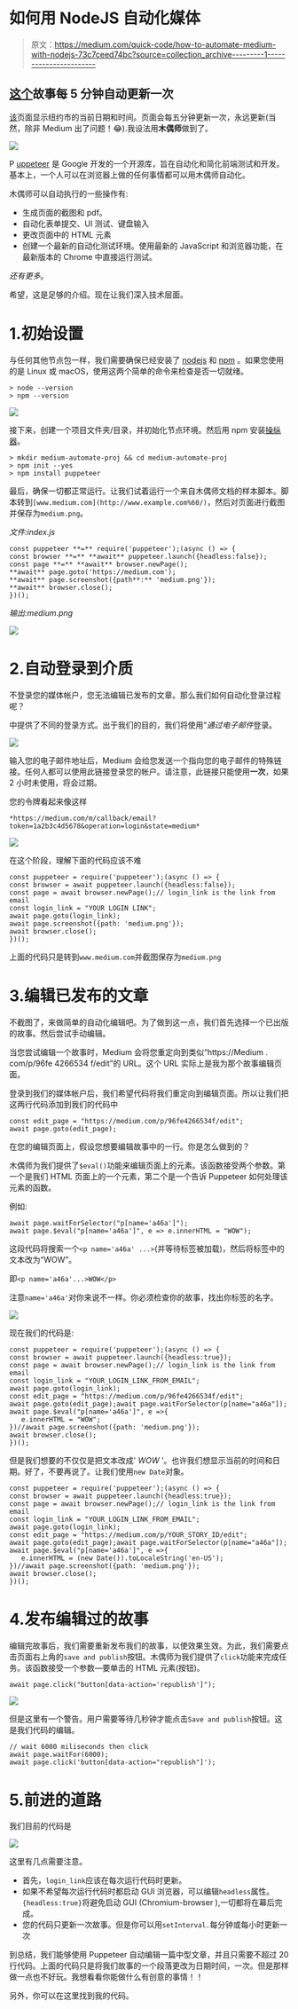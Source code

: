 # 如何用 NodeJS 自动化媒体

> 原文：<https://medium.com/quick-code/how-to-automate-medium-with-nodejs-73c7ceed74bc?source=collection_archive---------1----------------------->

## [这个](https://avendesta.medium.com/puppeteer-is-awesome-96fe4266534f)故事每 5 分钟自动更新一次

[该](https://avendesta.medium.com/puppeteer-is-awesome-96fe4266534f)页面显示纽约市的当前日期和时间。页面会每五分钟更新一次，永远更新(当然，除非 Medium 出了问题！😂).我设法用**木偶师**做到了。

![](img/322c0012df6ccafe4a2f31760a340204.png)

P [uppeteer](https://www.npmjs.com/package/puppeteer) 是 Google 开发的一个开源库，旨在自动化和简化前端测试和开发。基本上，一个人可以在浏览器上做的任何事情都可以用木偶师自动化。

木偶师可以自动执行的一些操作有:

*   生成页面的截图和 pdf。
*   自动化表单提交、UI 测试、键盘输入
*   更改页面中的 HTML 元素
*   创建一个最新的自动化测试环境。使用最新的 JavaScript 和浏览器功能，在最新版本的 Chrome 中直接运行测试。

*还有更多*。

希望，这是足够的介绍。现在让我们深入技术层面。

# 1.初始设置

与任何其他节点包一样，我们需要确保已经安装了 [nodejs](https://nodejs.org/en/) 和 [npm](https://www.npmjs.com/) 。如果您使用的是 Linux 或 macOS，使用这两个简单的命令来检查是否一切就绪。

```
> node --version
> npm --version
```

![](img/782ece2f4cf242ef2b7c471b2fcfa1a7.png)

接下来，创建一个项目文件夹/目录，并初始化节点环境。然后用 npm 安装[操纵器](https://www.npmjs.com/package/puppeteer)。

```
> mkdir medium-automate-proj && cd medium-automate-proj
> npm init --yes
> npm install puppeteer
```

最后，确保一切都正常运行。让我们试着运行一个来自木偶师文档的样本脚本。脚本转到`[www.medium.com](http://www.example.com%60/)`，然后对页面进行截图并保存为`medium.png`。

*文件:index.js*

```
const puppeteer **=** require('puppeteer');(async () => {
const browser **=** **await** puppeteer.launch({headless:false});
const page **=** **await** browser.newPage();
**await** page.goto('https://medium.com');
**await** page.screenshot({path**:** 'medium.png'});
**await** browser.close();
})();
```

*输出:medium.png*

![](img/e1dd0d5b06d01468ca92e51deecb7f33.png)

# 2.自动登录到介质

不登录您的媒体帐户，您无法编辑已发布的文章。那么我们如何自动化登录过程呢？

中提供了不同的登录方式。出于我们的目的，我们将使用“*通过电子邮件*登录。

![](img/09b409e08d16fff1df477d0e66ad1868.png)

输入您的电子邮件地址后，Medium 会给您发送一个指向您的电子邮件的特殊链接。任何人都可以使用此链接登录您的帐户。请注意，此链接只能使用**一次**，如果 2 小时未使用，将会过期。

您的令牌看起来像这样

```
*https://medium.com/m/callback/email?token=1a2b3c4d5678&operation=login&state=medium*
```

![](img/a8ffa88d0527b6e903767c408d875aff.png)

在这个阶段，理解下面的代码应该不难

```
const puppeteer = require('puppeteer');(async () => {
const browser = await puppeteer.launch({headless:false});
const page = await browser.newPage();// login_link is the link from email
const login_link = "YOUR LOGIN LINK";
await page.goto(login_link);
await page.screenshot({path: 'medium.png'});
await browser.close();
})();
```

上面的代码只是转到`www.medium.com`并截图保存为`medium.png`

# 3.编辑已发布的文章

不截图了，来做简单的自动化编辑吧。为了做到这一点，我们首先选择一个已出版的故事。然后尝试手动编辑。

当您尝试编辑一个故事时，Medium 会将您重定向到类似“https://Medium . com/p/96fe 4266534 f/edit”的 URL。这个 URL 实际上是我为那个故事编辑页面。

登录到我们的媒体帐户后，我们希望代码将我们重定向到编辑页面。所以让我们把这两行代码添加到我们的代码中

```
const edit_page = "https://medium.com/p/96fe4266534f/edit";
await page.goto(edit_page);
```

在您的编辑页面上，假设您想要编辑故事中的一行。你是怎么做到的？

木偶师为我们提供了`$eval()`功能来编辑页面上的元素。该函数接受两个参数。第一个是我们 HTML 页面上的一个元素，第二个是一个告诉 Puppeteer 如何处理该元素的函数。

例如:

```
await page.waitForSelector("p[name='a46a']");
await page.$eval("p[name='a46a']", e => e.innerHTML = "WOW");
```

这段代码将搜索一个`<p name='a46a' ...>`(并等待标签被加载)，然后将标签中的文本改为“WOW”。

即`<p name='a46a'...>WOW</p>`

注意`name='a46a'`对你来说不一样。你必须检查你的故事，找出你标签的名字。

![](img/01b2f6124aefb689d76bcabd2af3c3d1.png)

现在我们的代码是:

```
const puppeteer = require('puppeteer');(async () => {
const browser = await puppeteer.launch({headless:true});
const page = await browser.newPage();// login_link is the link from email
const login_link = "YOUR_LOGIN_LINK_FROM_EMAIL";
await page.goto(login_link);
const edit_page = "https://medium.com/p/96fe4266534f/edit";
await page.goto(edit_page);await page.waitForSelector(p[name="a46a"]);
await page.$eval("p[name='a46a']", e =>{
   e.innerHTML = "WOW";
})//await page.screenshot({path: 'medium.png'});
await browser.close();
})();
```

但是我们想要的不仅仅是把文本改成' *WOW* '。也许我们想显示当前的时间和日期。好了，不要再说了。让我们使用`new Date`对象。

```
const puppeteer = require('puppeteer');(async () => {
const browser = await puppeteer.launch({headless:true});
const page = await browser.newPage();// login_link is the link from email
const login_link = "YOUR_LOGIN_LINK_FROM_EMAIL";
await page.goto(login_link);
const edit_page = "https://medium.com/p/YOUR_STORY_ID/edit";
await page.goto(edit_page);await page.waitForSelector(p[name="a46a"]);
await page.$eval("p[name='a46a']", e =>{
   e.innerHTML = (new Date()).toLocaleString('en-US');
})//await page.screenshot({path: 'medium.png'});
await browser.close();
})();
```

# 4.发布编辑过的故事

编辑完故事后，我们需要重新发布我们的故事，以使效果生效。为此，我们需要点击页面右上角的`save and publish`按钮。木偶师为我们提供了`click`功能来完成任务。该函数接受一个参数—要单击的 HTML 元素(按钮)。

```
await page.click("button[data-action='republish']");
```

![](img/6d09a89f5d3160ec89df4c55dff3224f.png)

但是这里有一个警告。用户需要等待几秒钟才能点击`Save and publish`按钮。这是我们代码的编辑。

```
// wait 6000 miliseconds then click
await page.waitFor(6000);
await page.click('button[data-action="republish"]');
```

# 5.前进的道路

我们目前的代码是

![](img/24004b6d3d90e225e3871ad6fc547877.png)

这里有几点需要注意。

*   首先，`login_link`应该在每次运行代码时更新。
*   如果不希望每次运行代码时都启动 GUI 浏览器，可以编辑`headless`属性。`{headless:true}`将避免启动 GUI (Chromium-browser ),一切都将在幕后完成。
*   您的代码只更新一次故事。但是你可以用`setInterval.`每分钟或每小时更新一次

到总结，我们能够使用 Puppeteer 自动编辑一篇中型文章，并且只需要不超过 20 行代码。上面的代码只是将我们故事的一个段落更改为日期时间，一次。但是那样做一点也不好玩。我想看看你能做什么有创意的事情！！

另外，你可以在这里找到我的代码。